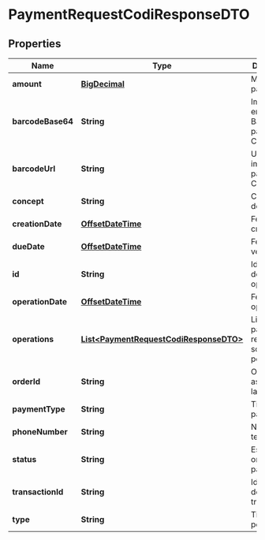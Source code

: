 # PaymentRequestCodiResponseDTO

## Properties
Name | Type | Description | Notes
------------ | ------------- | ------------- | -------------
**amount** | [**BigDecimal**](BigDecimal.md) | Monto del pago. |  [optional]
**barcodeBase64** | **String** | Imagen QR en formato Base64 para el CODI®. |  [optional]
**barcodeUrl** | **String** | URL de la imagen QR para el CODI®. |  [optional]
**concept** | **String** | Concepto de pago. |  [optional]
**creationDate** | [**OffsetDateTime**](OffsetDateTime.md) | Fecha de creación. |  [optional]
**dueDate** | [**OffsetDateTime**](OffsetDateTime.md) | Fecha de vencimiento. |  [optional]
**id** | **String** | Identificador de la operacion. |  [optional]
**operationDate** | [**OffsetDateTime**](OffsetDateTime.md) | Fecha de la operacion. |  [optional]
**operations** | [**List&lt;PaymentRequestCodiResponseDTO&gt;**](PaymentRequestCodiResponseDTO.md) | Listado de pagos realizados sobre la petición. |  [optional]
**orderId** | **String** | OrderId asignada a la solicitud. |  [optional]
**paymentType** | **String** | Tipo de pago. |  [optional]
**phoneNumber** | **String** | Numero de teléfono. |  [optional]
**status** | **String** | Estatus de la orden de pago. |  [optional]
**transactionId** | **String** | Identificador de la transacción. |  [optional]
**type** | **String** | Tipo de petición. |  [optional]
